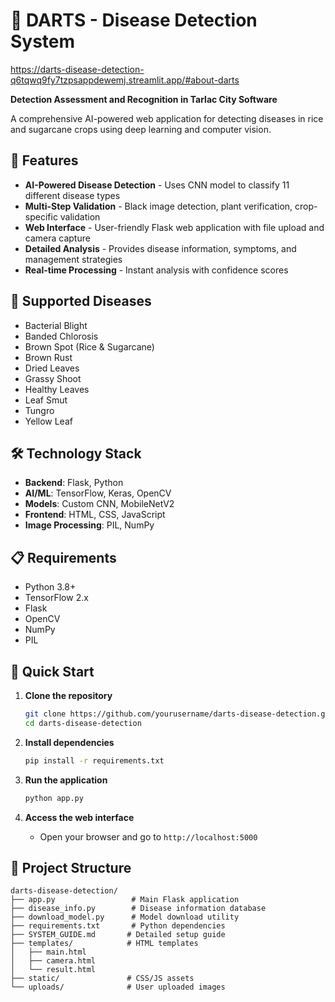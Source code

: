 # 🌱 DARTS - Disease Detection System

https://darts-disease-detection-q6tqwq9fy7tzpsappdewemj.streamlit.app/#about-darts

**Detection Assessment and Recognition in Tarlac City Software**

A comprehensive AI-powered web application for detecting diseases in rice and sugarcane crops using deep learning and computer vision.

## 🚀 Features

- **AI-Powered Disease Detection** - Uses CNN model to classify 11 different disease types
- **Multi-Step Validation** - Black image detection, plant verification, crop-specific validation
- **Web Interface** - User-friendly Flask web application with file upload and camera capture
- **Detailed Analysis** - Provides disease information, symptoms, and management strategies
- **Real-time Processing** - Instant analysis with confidence scores

## 🎯 Supported Diseases

- Bacterial Blight
- Banded Chlorosis
- Brown Spot (Rice & Sugarcane)
- Brown Rust
- Dried Leaves
- Grassy Shoot
- Healthy Leaves
- Leaf Smut
- Tungro
- Yellow Leaf

## 🛠️ Technology Stack

- **Backend**: Flask, Python
- **AI/ML**: TensorFlow, Keras, OpenCV
- **Models**: Custom CNN, MobileNetV2
- **Frontend**: HTML, CSS, JavaScript
- **Image Processing**: PIL, NumPy

## 📋 Requirements

- Python 3.8+
- TensorFlow 2.x
- Flask
- OpenCV
- NumPy
- PIL

## 🚀 Quick Start

1. **Clone the repository**
   ```bash
   git clone https://github.com/yourusername/darts-disease-detection.git
   cd darts-disease-detection
   ```

2. **Install dependencies**
   ```bash
   pip install -r requirements.txt
   ```

3. **Run the application**
   ```bash
   python app.py
   ```

4. **Access the web interface**
   - Open your browser and go to `http://localhost:5000`

## 📁 Project Structure

```
darts-disease-detection/
├── app.py                 # Main Flask application
├── disease_info.py        # Disease information database
├── download_model.py      # Model download utility
├── requirements.txt       # Python dependencies
├── SYSTEM_GUIDE.md       # Detailed setup guide
├── templates/            # HTML templates
│   ├── main.html
│   ├── camera.html
│   └── result.html
├── static/               # CSS/JS assets
└── uploads/              # User uploaded images
